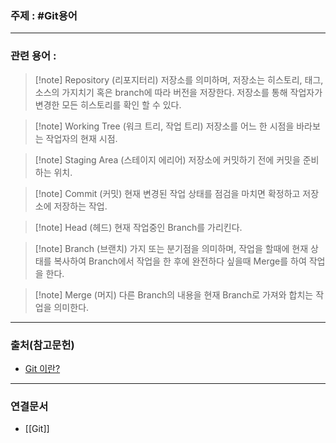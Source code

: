 ### 주제 : #Git용어

___

### 관련 용어 : 

>[!note] Repository (리포지터리)
> 저장소를 의미하며, 저장소는 히스토리, 태그, 소스의 가지치기 혹은 branch에 따라 버전을 저장한다.
> 저장소를 통해 작업자가 변경한 모든 히스토리를 확인 할 수 있다.

>[!note] Working Tree (워크 트리, 작업 트리)
> 저장소를 어느 한 시점을 바라보는 작업자의 현재 시점.

>[!note] Staging Area (스테이지 에리어)
> 저장소에 커밋하기 전에 커밋을 준비하는 위치.

>[!note] Commit (커밋)
> 현재 변경된 작업 상태를 점검을 마치면 확정하고 저장소에 저장하는 작업.

>[!note] Head (헤드)
> 현재 작업중인 Branch를 가리킨다.

>[!note] Branch (브랜치)
> 가지 또는 분기점을 의미하며, 작업을 할때에 현재 상태를 복사하여 Branch에서 작업을 한 후에 완전하다 싶을때 Merge를 하여 작업을 한다.

>[!note] Merge (머지)
> 다른 Branch의 내용을 현재 Branch로 가져와 합치는 작업을 의미한다.

___

### 출처(참고문헌)

- [Git 이란? ](https://goddaehee.tistory.com/91)

___

### 연결문서

- [[Git]]

